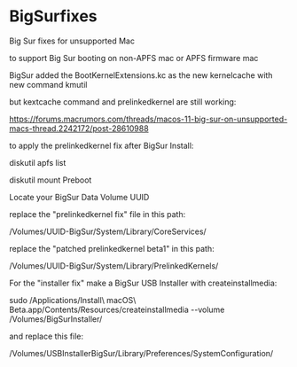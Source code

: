 # BigSurfixes
Big Sur fixes for unsupported Mac

to support Big Sur booting on non-APFS mac or APFS firmware mac

BigSur added the BootKernelExtensions.kc as the new kernelcache with new command kmutil

but kextcache command and prelinkedkernel are still working:

https://forums.macrumors.com/threads/macos-11-big-sur-on-unsupported-macs-thread.2242172/post-28610988

to apply the prelinkedkernel fix after BigSur Install:

diskutil apfs list

diskutil mount Preboot

Locate your BigSur Data Volume UUID

replace the "prelinkedkernel fix" file in this path:

/Volumes/UUID-BigSur/System/Library/CoreServices/

replace the "patched prelinkedkernel beta1" in this path:

/Volumes/UUID-BigSur/System/Library/PrelinkedKernels/

For the "installer fix" make a BigSur USB Installer with createinstallmedia:

sudo /Applications/Install\ macOS\ Beta.app/Contents/Resources/createinstallmedia --volume /Volumes/BigSurInstaller/

and replace this file:

/Volumes/USBInstallerBigSur/Library/Preferences/SystemConfiguration/
